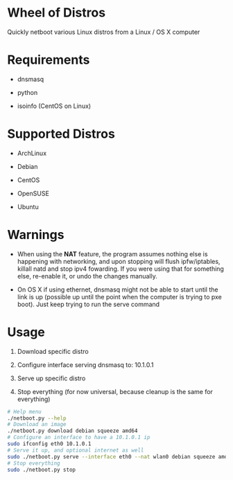 # Wheel of Distros

Quickly netboot various Linux distros from a Linux / OS X computer

# Requirements

* dnsmasq

* python

* isoinfo (CentOS on Linux)

# Supported Distros

* ArchLinux

* Debian

* CentOS

* OpenSUSE

* Ubuntu

# Warnings

* When using the **NAT** feature, the program assumes nothing else is happening with networking, and upon stopping will flush ipfw/iptables, killall natd and stop ipv4 fowarding. If you were using that for something else, re-enable it, or undo the changes manually.

* On OS X if using ethernet, dnsmasq might not be able to start until the link is up (possible up until the point when the computer is trying to pxe boot). Just keep trying to run the serve command

# Usage

1. Download specific distro

2. Configure interface serving dnsmasq to: 10.1.0.1

3. Serve up specific distro

4. Stop everything (for now universal, because cleanup is the same for everything)


```bash
# Help menu
./netboot.py --help
# Download an image
./netboot.py download debian squeeze amd64
# Configure an interface to have a 10.1.0.1 ip
sudo ifconfig eth0 10.1.0.1
# Serve it up, and optional internet as well
sudo ./netboot.py serve --interface eth0 --nat wlan0 debian squeeze amd64
# Stop everything
sudo ./netboot.py stop
```
